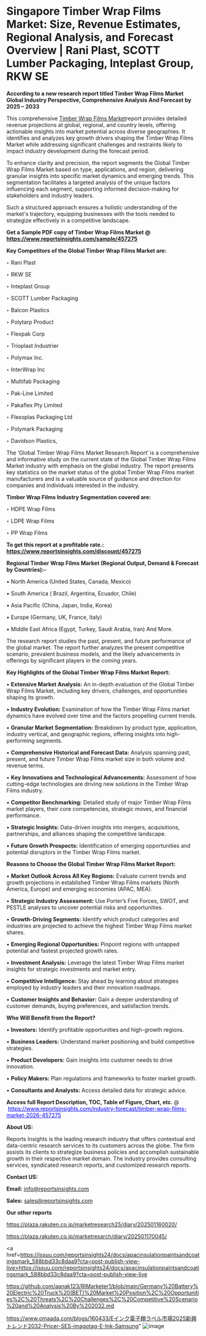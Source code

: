 # Singapore Timber Wrap Films Market: Size, Revenue Estimates, Regional Analysis, and Forecast Overview | Rani Plast, SCOTT Lumber Packaging, Inteplast Group, RKW SE

<strong>According to a new research report titled Timber Wrap Films Market Global Industry Perspective, Comprehensive Analysis And Forecast by 2025 – 2033</strong>

This comprehensive <a href=https://www.reportsinsights.com/sample/457275>Timber Wrap Films Market</a>report provides detailed revenue projections at global, regional, and country levels, offering actionable insights into market potential across diverse geographies. It identifies and analyzes key growth drivers shaping the Timber Wrap Films Market while addressing significant challenges and restraints likely to impact industry development during the forecast period.

To enhance clarity and precision, the report segments the Global Timber Wrap Films Market based on type, applications, and region, delivering granular insights into specific market dynamics and emerging trends. This segmentation facilitates a targeted analysis of the unique factors influencing each segment, supporting informed decision-making for stakeholders and industry leaders.

Such a structured approach ensures a holistic understanding of the market's trajectory, equipping businesses with the tools needed to strategize effectively in a competitive landscape.

<strong>Get a Sample PDF copy of Timber Wrap Films Market </strong><strong>@<a href=https://www.reportsinsights.com/sample/457275 style=color:#0000ff;> https://www.reportsinsights.com/sample/457275</a></strong></font>

<strong>Key Competitors of the Global Timber Wrap Films Market are:</strong>

‣ Rani Plast

‣ RKW SE

‣ Inteplast Group

‣ SCOTT Lumber Packaging

‣ Balcon Plastics

‣ Polytarp Product

‣ Flexpak Corp

‣ Trioplast Industrier

‣ Polymax Inc.

‣ InterWrap Inc

‣ Multifab Packaging

‣ Pak-Line Limited

‣ Pakaflex Pty Limited

‣ Flexoplas Packaging Ltd

‣ Polymark Packaging

‣ Davidson Plastics,

The ‘Global Timber Wrap Films Market Research Report’ is a comprehensive and informative study on the current state of the Global Timber Wrap Films Market industry with emphasis on the global industry. The report presents key statistics on the market status of the global Timber Wrap Films market manufacturers and is a valuable source of guidance and direction for companies and individuals interested in the industry.

<strong>Timber Wrap Films Industry Segmentation covered are:</strong>

‣ HDPE Wrap Films

‣ LDPE Wrap Films

‣ PP Wrap Films

<strong>To get this report at a profitable rate.: <a href=https://www.reportsinsights.com/discount/457275 style=color:#0000ff;>https://www.reportsinsights.com/discount/457275</a></strong></font>

<strong>Regional Timber Wrap Films Market (Regional Output, Demand &amp; Forecast by Countries):-</strong>

• North America (United States, Canada, Mexico)

• South America ( Brazil, Argentina, Ecuador, Chile)

• Asia Pacific (China, Japan, India, Korea)

• Europe (Germany, UK, France, Italy)

• Middle East Africa (Egypt, Turkey, Saudi Arabia, Iran) And More.

The research report studies the past, present, and future performance of the global market. The report further analyzes the present competitive scenario, prevalent business models, and the likely advancements in offerings by significant players in the coming years.

<strong>Key Highlights of the Global Timber Wrap Films Market Report:</strong>

• <strong>Extensive Market Analysis:</strong> An in-depth evaluation of the Global Timber Wrap Films Market, including key drivers, challenges, and opportunities shaping its growth.

• <strong>Industry Evolution:</strong> Examination of how the Timber Wrap Films market dynamics have evolved over time and the factors propelling current trends.

• <strong>Granular Market Segmentation:</strong> Breakdown by product type, application, industry vertical, and geographic regions, offering insights into high-performing segments.

• <strong>Comprehensive Historical and Forecast Data:</strong> Analysis spanning past, present, and future Timber Wrap Films market size in both volume and revenue terms.

• <strong>Key Innovations and Technological Advancements:</strong> Assessment of how cutting-edge technologies are driving new solutions in the Timber Wrap Films industry.

• <strong>Competitor Benchmarking:</strong> Detailed study of major Timber Wrap Films market players, their core competencies, strategic moves, and financial performance.

• <strong>Strategic Insights:</strong> Data-driven insights into mergers, acquisitions, partnerships, and alliances shaping the competitive landscape.

• <strong>Future Growth Prospects:</strong> Identification of emerging opportunities and potential disruptors in the Timber Wrap Films market.

<strong>Reasons to Choose the Global Timber Wrap Films Market Report:</strong>

• <strong>Market Outlook Across All Key Regions:</strong> Evaluate current trends and growth projections in established Timber Wrap Films markets (North America, Europe) and emerging economies (APAC, MEA).

• <strong>Strategic Industry Assessment:</strong> Use Porter’s Five Forces, SWOT, and PESTLE analyses to uncover potential risks and opportunities.

• <strong>Growth-Driving Segments:</strong> Identify which product categories and industries are projected to achieve the highest Timber Wrap Films market shares.

• <strong>Emerging Regional Opportunities:</strong> Pinpoint regions with untapped potential and fastest projected growth rates.

• <strong>Investment Analysis:</strong> Leverage the latest Timber Wrap Films market insights for strategic investments and market entry.

• <strong>Competitive Intelligence:</strong> Stay ahead by learning about strategies employed by industry leaders and their innovation roadmaps.

• <strong>Customer Insights and Behavior:</strong> Gain a deeper understanding of customer demands, buying preferences, and satisfaction trends.

<strong>Who Will Benefit from the Report?</strong>

• <strong>Investors:</strong> Identify profitable opportunities and high-growth regions.

• <strong>Business Leaders:</strong> Understand market positioning and build competitive strategies.

• <strong>Product Developers:</strong> Gain insights into customer needs to drive innovation.

• <strong>Policy Makers:</strong> Plan regulations and frameworks to foster market growth.

• <strong>Consultants and Analysts:</strong> Access detailed data for strategic advice.
</ul>
<strong>Access full Report Description, TOC, Table of Figure, Chart, etc. </strong>@  <a href=https://www.reportsinsights.com/industry-forecast/timber-wrap-films-market-2026-457275 style=color:#0000ff;>https://www.reportsinsights.com/industry-forecast/timber-wrap-films-market-2026-457275</a></font>

<strong><strong>About US</strong>:</strong>

Reports Insights is the leading research industry that offers contextual and data-centric research services to its customers across the globe. The firm assists its clients to strategize business policies and accomplish sustainable growth in their respective market domain. The industry provides consulting services, syndicated research reports, and customized research reports.

<strong>Contact US:</strong>

<p class=""""><b>Email:</b> <a href=mailto:info@reportsinsights.com>info@reportsinsights.com</a></p>
<p class=""""><b>Sales:</b> <a href=mailto:sales@reportsinsights.com>sales@reportsinsights.com</a></p>

<strong>Our other reports</strong>

<a href=https://plaza.rakuten.co.jp/marketresearch25/diary/202501160020/>https://plaza.rakuten.co.jp/marketresearch25/diary/202501160020/</a>

<a href=https://plaza.rakuten.co.jp/marketresarch/diary/202501170045/>https://plaza.rakuten.co.jp/marketresarch/diary/202501170045/</a>

<a href=https://issuu.com/reportsinsights24/docs/apacinsulationpaintsandcoatingsmark_588bbd33c8daa9?cta=post-publish-view-live>https://issuu.com/reportsinsights24/docs/apacinsulationpaintsandcoatingsmark_588bbd33c8daa9?cta=post-publish-view-live</a>

<a href=https://github.com/aanak123/RIMarketer1/blob/main/Germany%20Battery%20Electric%20Truck%20(BET)%20Market%20Position%2C%20Opportunities%2C%20Threats%2C%20Challenges%2C%20Competitive%20Scenario%20and%20Analysis%20By%202032.md>https://github.com/aanak123/RIMarketer1/blob/main/Germany%20Battery%20Electric%20Truck%20(BET)%20Market%20Position%2C%20Opportunities%2C%20Threats%2C%20Challenges%2C%20Competitive%20Scenario%20and%20Analysis%20By%202032.md</a>

<a href=https://www.omaada.com/blogs/160433/Eインク電子棚ラベル市場2025新興トレンド2032-Pricer-SES-imagotag-E-Ink-Samsung>https://www.omaada.com/blogs/160433/Eインク電子棚ラベル市場2025新興トレンド2032-Pricer-SES-imagotag-E-Ink-Samsung</a>"
![image](https://github.com/user-attachments/assets/cd3ec917-33b3-4451-b4eb-fd485ae6de8d)
